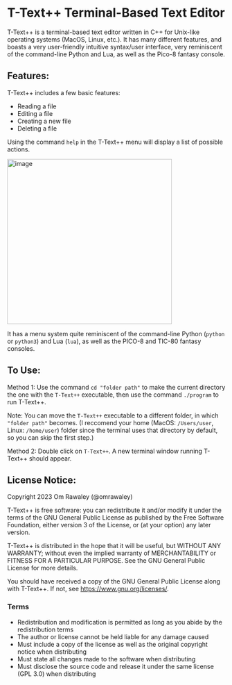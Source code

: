 # T-Text++ Terminal-Based Text Editor
T-Text++ is a terminal-based text editor written in C++ for Unix-like operating systems (MacOS, Linux, etc.). It has many different features, and boasts a very user-friendly intuitive syntax/user interface, very reminiscent of the command-line Python and Lua, as well as the Pico-8 fantasy console.

## Features:

T-Text++ includes a few basic features:

- Reading a file
- Editing a file
- Creating a new file
- Deleting a file

Using the command `help` in the T-Text++ menu will display a list of possible actions.

<img width="380" alt="image" src="https://github.com/omrawaley/T-Text-Plus-Plus-Terminal-Based-Text-Editor/assets/133281331/01551699-33af-48f0-a111-53b761913316">

It has a menu system quite reminiscent of the command-line Python (`python` or `python3`) and Lua (`lua`), as well as the PICO-8 and TIC-80 fantasy consoles.

## To Use:

Method 1: Use the command `cd "folder path"` to make the current directory the one with the `T-Text++` executable, then use the command `./program` to run T-Text++. 

Note: You can move the `T-Text++` executable to a different folder, in which `"folder path"` becomes. (I reccomend your home (MacOS: `/Users/user`, Linux: `/home/user`) folder since the terminal uses that directory by default, so you can skip the first step.)

Method 2: Double click on `T-Text++`. A new terminal window running T-Text++ should appear.

## License Notice:

Copyright 2023 Om Rawaley (@omrawaley)

T-Text++ is free software: you can redistribute it and/or modify it under the terms of the GNU General 
Public License as published by the Free Software Foundation, either version 3 of the License, or (at your 
option) any later version.

T-Text++ is distributed in the hope that it will be useful, but WITHOUT ANY WARRANTY; without even 
the implied warranty of MERCHANTABILITY or FITNESS FOR A PARTICULAR PURPOSE. See the 
GNU General Public License for more details.

You should have received a copy of the GNU General Public License along with T-Text++. If not, see 
<https://www.gnu.org/licenses/>.

### Terms

- Redistribution and modification is permitted as long as you abide by the redistribution terms
- The author or license cannot be held liable for any damage caused
- Must include a copy of the license as well as the original copyright notice when distributing
- Must state all changes made to the software when distributing
- Must disclose the source code and release it under the same license (GPL 3.0) when distributing
